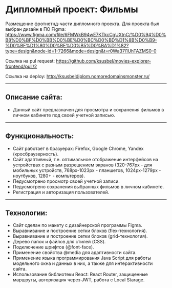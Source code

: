 # Дипломный проект: Фильмы

Размещение фротнетнд-части дипломного проекта.
Для проекта был выбран дизайн в ПО Figma: https://www.figma.com/file/6FMWkB94wE7KTkcCgUXtnC/%D0%94%D0%B8%D0%BF%D0%BB%D0%BE%D0%BC%D0%BD%D1%8B%D0%B9-%D0%BF%D1%80%D0%BE%D0%B5%D0%BA%D1%82?type=design&node-id=1-7266&mode=design&t=r0Wa37l1UhTAZMS0-0

Cсылка на pul request: https://github.com/ksusbel/movies-explorer-frontend/pull/2

Ссылка на deploy: http://ksusbeldiplom.nomoredomainsmonster.ru/
___________________________
## Описание сайта:
* Данный сайт предназначен для просмотра и сохранения фильмов в личном кабинете под своей учетной записью.

___________________________
## Функциональность:
* Сайт работает в бразуерах: Firefox, Google Chrome, Yandex (кросбраузерность).
* Сайт адаптивный, т.е. оптимальное отображение интерфейсов на устройствах с разным разрешением экранов (320-767px - для мобильных устройств, 768px-1023px - планшетов, 1024px-1279px - ноутбуков, 1280+ - компьтеров).
* Педусмотрено просмотр своей учетной записи.
* Педусмотрено сохранения выбранных фильмов в личном кабинете.
* Регистрация и авторизация пользователей.

___________________________
## Технологии:
* Сайт сделан по макету с дизайнерской программы Figma.
* Выравнивание и построение сетки блоков (flex-технология).
* Выравнивание и построение сетки блоков (grid-технология).
* Дерево папок и файлов для стилей (CSS).
* Подключение шрифтов (@font-face).
* Применение свойства @media для адаптивности сайта.
* Применение языка программирования Java Script для работы модельного окна и данных в них, а также для интерактивности сайта.
* Использование библиотеки React: React Router, защищенные маршруты, авторизация через JWT, работа с Local Starage.